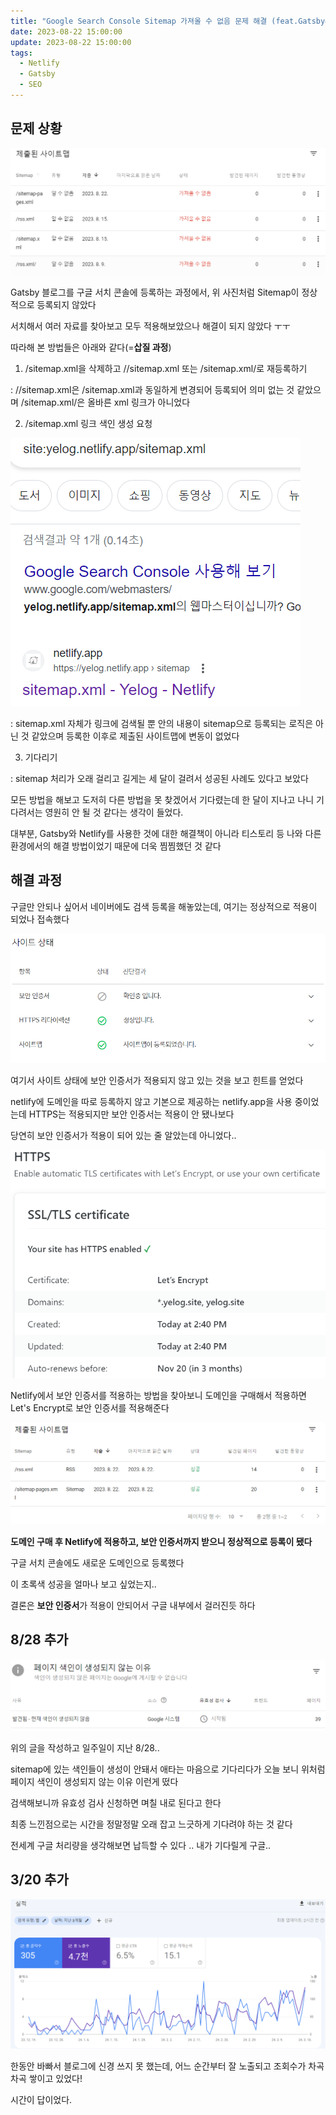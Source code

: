 ```yaml
---
title: "Google Search Console Sitemap 가져올 수 없음 문제 해결 (feat.Gatsby&Netlify)"
date: 2023-08-22 15:00:00
update: 2023-08-22 15:00:00
tags:
  - Netlify
  - Gatsby
  - SEO
---
```


## 문제 상황

![](image.png)

Gatsby 블로그를 구글 서치 콘솔에 등록하는 과정에서, 위 사진처럼 Sitemap이 정상적으로 등록되지 않았다

서치해서 여러 자료를 찾아보고 모두 적용해보았으나 해결이 되지 않았다 ㅜㅜ

따라해 본 방법들은 아래와 같다(=**삽질 과정**)

1. /sitemap.xml을 삭제하고 //sitemap.xml 또는 /sitemap.xml/로 재등록하기

: //sitemap.xml은 /sitemap.xml과 동일하게 변경되어 등록되어 의미 없는 것 같았으며 /sitemap.xml/은 올바른 xml 링크가 아니었다

2. /sitemap.xml 링크 색인 생성 요청

![](image-1.png)

: sitemap.xml 자체가 링크에 검색될 뿐 안의 내용이 sitemap으로 등록되는 로직은 아닌 것 같았으며 등록한 이후로 제출된 사이트맵에 변동이 없었다

3. 기다리기

: sitemap 처리가 오래 걸리고 길게는 세 달이 걸려서 성공된 사례도 있다고 보았다

모든 방법을 해보고 도저히 다른 방법을 못 찾겠어서 기다렸는데 한 달이 지나고 나니 기다려서는 영원히 안 될 것 같다는 생각이 들었다.

대부분, Gatsby와 Netlify를 사용한 것에 대한 해결책이 아니라 티스토리 등 나와 다른 환경에서의 해결 방법이었기 때문에 더욱 찜찜했던 것 같다

## 해결 과정

구글만 안되나 싶어서 네이버에도 검색 등록을 해놓았는데, 여기는 정상적으로 적용이 되었나 접속했다

![](image-2.png)

여기서 사이트 상태에 보안 인증서가 적용되지 않고 있는 것을 보고 힌트를 얻었다

netlify에 도메인을 따로 등록하지 않고 기본으로 제공하는 netlify.app을 사용 중이었는데 HTTPS는 적용되지만 보안 인증서는 적용이 안 됐나보다

당연히 보안 인증서가 적용이 되어 있는 줄 알았는데 아니었다..

![](image-3.png)

Netlify에서 보안 인증서를 적용하는 방법을 찾아보니 도메인을 구매해서 적용하면 Let's Encrypt로 보안 인증서를 적용해준다

![](image-4.png)

**도메인 구매 후 Netlify에 적용하고, 보안 인증서까지 받으니 정상적으로 등록이 됐다**

구글 서치 콘솔에도 새로운 도메인으로 등록했다

이 초록색 성공을 얼마나 보고 싶었는지..

결론은 **보안 인증서**가 적용이 안되어서 구글 내부에서 걸러진듯 하다

## 8/28 추가

![](image-5.png)

위의 글을 작성하고 일주일이 지난 8/28..

sitemap에 있는 색인들이 생성이 안돼서 애타는 마음으로 기다리다가 오늘 보니 위처럼 페이지 색인이 생성되지 않는 이유 이런게 떴다

검색해보니까 유효성 검사 신청하면 며칠 내로 된다고 한다

최종 느낀점으로는 시간을 정말정말 오래 잡고 느긋하게 기다려야 하는 것 같다

전세계 구글 처리량을 생각해보면 납득할 수 있다 .. 내가 기다릴게 구글..

## 3/20 추가

![](image-6.png)

한동안 바빠서 블로그에 신경 쓰지 못 했는데, 어느 순간부터 잘 노출되고 조회수가 차곡차곡 쌓이고 있었다!

시간이 답이었다.




